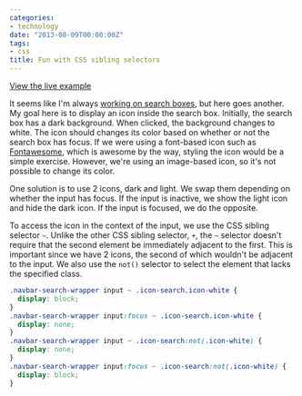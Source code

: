 ```yaml
---
categories:
- technology
date: "2013-08-09T00:00:00Z"
tags:
- css
title: Fun with CSS sibling selectors
---
```

[View the live example](http://jsfiddle.net/dinhyen/q4FKT/1/)

It seems like I'm always [working on search boxes](/blog/2013/07/02/search-box-using-knockoutjs/ "Search box using KnockoutJS"), but here goes another. My goal here is to display an icon inside the search box. Initially, the search box has a dark background. When clicked, the background changes to white. The icon should changes its color based on whether or not the search box has focus. If we were using a font-based icon such as [Fontawesome](http://fortawesome.github.io/Font-Awesome/), which is awesome by the way, styling the icon would be a simple exercise.  However, we're using an image-based icon, so it's not possible to change its color.

One solution is to use 2 icons, dark and light. We swap them depending on whether the input has focus. If the input is inactive, we show the light icon and hide the dark icon.  If the input is focused, we do the opposite.

To access the icon in the context of the input, we use the CSS sibling selector `~`. Unlike the other CSS sibling selector, `+`, the `~` selector doesn't require that the second element be immediately adjacent to the first.  This is important since we have 2 icons, the second of which wouldn't be adjacent to the input.  We also use the `not()` selector to select the element that lacks the specified class.

``` css
.navbar-search-wrapper input ~ .icon-search.icon-white {
  display: block;
}
.navbar-search-wrapper input:focus ~ .icon-search.icon-white {
  display: none;
}
.navbar-search-wrapper input ~ .icon-search:not(.icon-white) {
  display: none;
}
.navbar-search-wrapper input:focus ~ .icon-search:not(.icon-white) {
  display: block;
}
```
